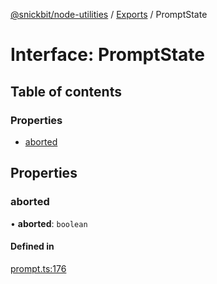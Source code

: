 [@snickbit/node-utilities](../README.md) / [Exports](../modules.md) / PromptState

# Interface: PromptState

## Table of contents

### Properties

- [aborted](PromptState.md#aborted)

## Properties

### aborted

• **aborted**: `boolean`

#### Defined in

[prompt.ts:176](https://github.com/snickbit/snickbit.js/blob/3fd09b6/packages/node-utilities/src/prompt.ts#L176)
